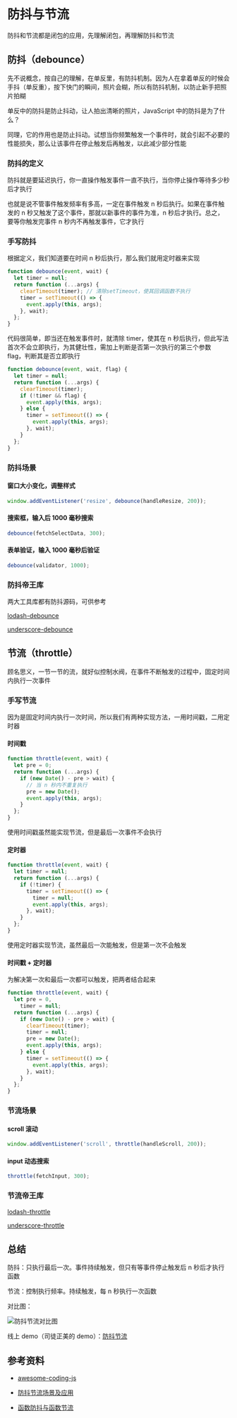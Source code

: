 # 防抖与节流

防抖和节流都是闭包的应用，先理解闭包，再理解防抖和节流

## 防抖（debounce）

先不说概念，按自己的理解，在单反里，有防抖机制。因为人在拿着单反的时候会手抖（单反重），按下快门的瞬间，照片会糊，所以有防抖机制，以防止新手把照片拍糊

单反中的防抖是防止抖动，让人拍出清晰的照片，JavaScript 中的防抖是为了什么？

同理，它的作用也是防止抖动。试想当你频繁触发一个事件时，就会引起不必要的性能损失，那么让该事件在停止触发后再触发，以此减少部分性能

### 防抖的定义

防抖就是要延迟执行，你一直操作触发事件一直不执行，当你停止操作等待多少秒后才执行

也就是说不管事件触发频率有多高，一定在事件触发 n 秒后执行。如果在事件触发的 n 秒又触发了这个事件，那就以新事件的事件为准，n 秒后才执行。总之，要等你触发完事件 n 秒内不再触发事件，它才执行

### 手写防抖

根据定义，我们知道要在时间 n 秒后执行，那么我们就用定时器来实现

```javascript
function debounce(event, wait) {
  let timer = null;
  return function (...args) {
    clearTimeout(timer); // 清除setTimeout，使其回调函数不执行
    timer = setTimeout(() => {
      event.apply(this, args);
    }, wait);
  };
}
```

代码很简单，即当还在触发事件时，就清除 timer，使其在 n 秒后执行，但此写法首次不会立即执行，为其健壮性，需加上判断是否第一次执行的第三个参数 flag，判断其是否立即执行

```javascript
function debounce(event, wait, flag) {
  let timer = null;
  return function (...args) {
    clearTimeout(timer);
    if (!timer && flag) {
      event.apply(this, args);
    } else {
      timer = setTimeout(() => {
        event.apply(this, args);
      }, wait);
    }
  };
}
```

### 防抖场景

#### 窗口大小变化，调整样式

```javascript
window.addEventListener('resize', debounce(handleResize, 200));
```

#### 搜索框，输入后 1000 毫秒搜索

```javascript
debounce(fetchSelectData, 300);
```

#### 表单验证，输入 1000 毫秒后验证

```javascript
debounce(validator, 1000);
```

### 防抖帝王库

两大工具库都有防抖源码，可供参考

[lodash-debounce](https://github.com/lodash/lodash/blob/master/debounce.js)

[underscore-debounce](https://github.com/jashkenas/underscore/blob/master/modules/debounce.js)

## 节流（throttle）

顾名思义，一节一节的流，就好似控制水阀，在事件不断触发的过程中，固定时间内执行一次事件

### 手写节流

因为是固定时间内执行一次时间，所以我们有两种实现方法，一用时间戳，二用定时器

#### 时间戳

```javascript
function throttle(event, wait) {
  let pre = 0;
  return function (...args) {
    if (new Date() - pre > wait) {
      // 当 n 秒内不重复执行
      pre = new Date();
      event.apply(this, args);
    }
  };
}
```

使用时间戳虽然能实现节流，但是最后一次事件不会执行

#### 定时器

```javascript
function throttle(event, wait) {
  let timer = null;
  return function (...args) {
    if (!timer) {
      timer = setTimeout(() => {
        timer = null;
        event.apply(this, args);
      }, wait);
    }
  };
}
```

使用定时器实现节流，虽然最后一次能触发，但是第一次不会触发

#### 时间戳 + 定时器

为解决第一次和最后一次都可以触发，把两者结合起来

```javascript
function throttle(event, wait) {
  let pre = 0,
    timer = null;
  return function (...args) {
    if (new Date() - pre > wait) {
      clearTimeout(timer);
      timer = null;
      pre = new Date();
      event.apply(this, args);
    } else {
      timer = setTimeout(() => {
        event.apply(this, args);
      }, wait);
    }
  };
}
```

### 节流场景

#### scroll 滚动

```javascript
window.addEventListener('scroll', throttle(handleScroll, 200));
```

#### input 动态搜索

```javascript
throttle(fetchInput, 300);
```

### 节流帝王库

[lodash-throttle](https://github.com/lodash/lodash/blob/master/throttle.js)

[underscore-throttle](https://github.com/jashkenas/underscore/blob/master/modules/throttle.js)

## 总结

防抖：只执行最后一次。事件持续触发，但只有等事件停止触发后 n 秒后才执行函数

节流：控制执行频率。持续触发，每 n 秒执行一次函数

对比图：

![防抖节流对比图](https://s2.loli.net/2022/03/24/Y5zAUx4ELGuCPyO.png)

线上 demo（司徒正美的 demo）：[防抖节流](https://demo.azhubaby.com/防抖与节流/index.html)

## 参考资料

- [awesome-coding-js](https://www.conardli.top/docs/JavaScript/节流.html)

- [防抖节流场景及应用](https://juejin.cn/post/7018296556323340324)
- [函数防抖与函数节流](https://zhuanlan.zhihu.com/p/38313717)
